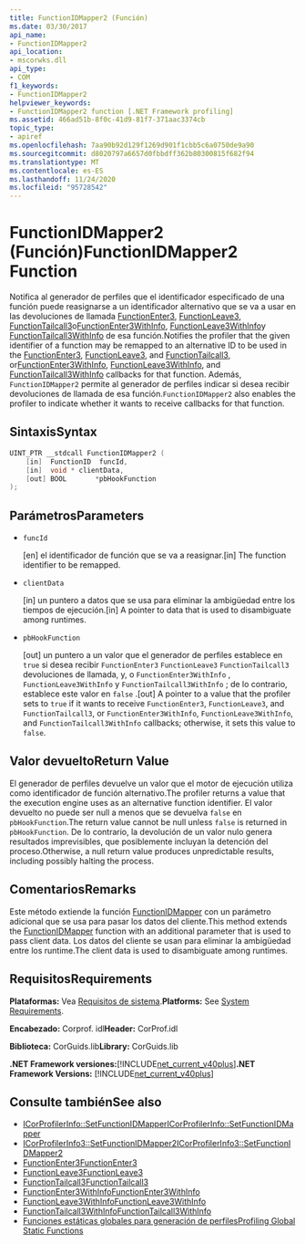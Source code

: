 ```yaml
---
title: FunctionIDMapper2 (Función)
ms.date: 03/30/2017
api_name:
- FunctionIDMapper2
api_location:
- mscorwks.dll
api_type:
- COM
f1_keywords:
- FunctionIDMapper2
helpviewer_keywords:
- FunctionIDMapper2 function [.NET Framework profiling]
ms.assetid: 466ad51b-8f0c-41d9-81f7-371aac3374cb
topic_type:
- apiref
ms.openlocfilehash: 7aa90b92d129f1269d901f1cbb5c6a0750de9a90
ms.sourcegitcommit: d8020797a6657d0fbbdff362b80300815f682f94
ms.translationtype: MT
ms.contentlocale: es-ES
ms.lasthandoff: 11/24/2020
ms.locfileid: "95728542"
---
```

# <a name="functionidmapper2-function"></a><span data-ttu-id="e2ee7-102">FunctionIDMapper2 (Función)</span><span class="sxs-lookup"><span data-stu-id="e2ee7-102">FunctionIDMapper2 Function</span></span>

<span data-ttu-id="e2ee7-103">Notifica al generador de perfiles que el identificador especificado de una función puede reasignarse a un identificador alternativo que se va a usar en las devoluciones de llamada [FunctionEnter3](functionenter3-function.md), [FunctionLeave3](functionleave3-function.md), [FunctionTailcall3](functiontailcall3-function.md)o[FunctionEnter3WithInfo](functionenter3withinfo-function.md), [FunctionLeave3WithInfo](functionleave3withinfo-function.md)y [FunctionTailcall3WithInfo](functiontailcall3withinfo-function.md) de esa función.</span><span class="sxs-lookup"><span data-stu-id="e2ee7-103">Notifies the profiler that the given identifier of a function may be remapped to an alternative ID to be used in the [FunctionEnter3](functionenter3-function.md), [FunctionLeave3](functionleave3-function.md), and [FunctionTailcall3](functiontailcall3-function.md), or[FunctionEnter3WithInfo](functionenter3withinfo-function.md), [FunctionLeave3WithInfo](functionleave3withinfo-function.md), and [FunctionTailcall3WithInfo](functiontailcall3withinfo-function.md) callbacks for that function.</span></span> <span data-ttu-id="e2ee7-104">Además, `FunctionIDMapper2` permite al generador de perfiles indicar si desea recibir devoluciones de llamada de esa función.</span><span class="sxs-lookup"><span data-stu-id="e2ee7-104">`FunctionIDMapper2` also enables the profiler to indicate whether it wants to receive callbacks for that function.</span></span>  
  
## <a name="syntax"></a><span data-ttu-id="e2ee7-105">Sintaxis</span><span class="sxs-lookup"><span data-stu-id="e2ee7-105">Syntax</span></span>  
  
```cpp  
UINT_PTR __stdcall FunctionIDMapper2 (  
    [in]  FunctionID  funcId,  
    [in]  void * clientData,  
    [out] BOOL       *pbHookFunction  
);  
```  
  
## <a name="parameters"></a><span data-ttu-id="e2ee7-106">Parámetros</span><span class="sxs-lookup"><span data-stu-id="e2ee7-106">Parameters</span></span>

- `funcId`

  <span data-ttu-id="e2ee7-107">\[en] el identificador de función que se va a reasignar.</span><span class="sxs-lookup"><span data-stu-id="e2ee7-107">\[in] The function identifier to be remapped.</span></span>

- `clientData`

  <span data-ttu-id="e2ee7-108">\[in] un puntero a datos que se usa para eliminar la ambigüedad entre los tiempos de ejecución.</span><span class="sxs-lookup"><span data-stu-id="e2ee7-108">\[in] A pointer to data that is used to disambiguate among runtimes.</span></span>

- `pbHookFunction`

  <span data-ttu-id="e2ee7-109">\[out] un puntero a un valor que el generador de perfiles establece en `true` si desea recibir `FunctionEnter3` `FunctionLeave3` `FunctionTailcall3` devoluciones de llamada, y, o `FunctionEnter3WithInfo` , `FunctionLeave3WithInfo` y `FunctionTailcall3WithInfo` ; de lo contrario, establece este valor en `false` .</span><span class="sxs-lookup"><span data-stu-id="e2ee7-109">\[out] A pointer to a value that the profiler sets to `true` if it wants to receive `FunctionEnter3`, `FunctionLeave3`, and `FunctionTailcall3`, or `FunctionEnter3WithInfo`, `FunctionLeave3WithInfo`, and `FunctionTailcall3WithInfo` callbacks; otherwise, it sets this value to `false`.</span></span>

## <a name="return-value"></a><span data-ttu-id="e2ee7-110">Valor devuelto</span><span class="sxs-lookup"><span data-stu-id="e2ee7-110">Return Value</span></span>  

 <span data-ttu-id="e2ee7-111">El generador de perfiles devuelve un valor que el motor de ejecución utiliza como identificador de función alternativo.</span><span class="sxs-lookup"><span data-stu-id="e2ee7-111">The profiler returns a value that the execution engine uses as an alternative function identifier.</span></span> <span data-ttu-id="e2ee7-112">El valor devuelto no puede ser null a menos que se devuelva `false` en `pbHookFunction`.</span><span class="sxs-lookup"><span data-stu-id="e2ee7-112">The return value cannot be null unless `false` is returned in `pbHookFunction`.</span></span> <span data-ttu-id="e2ee7-113">De lo contrario, la devolución de un valor nulo genera resultados imprevisibles, que posiblemente incluyan la detención del proceso.</span><span class="sxs-lookup"><span data-stu-id="e2ee7-113">Otherwise, a null return value produces unpredictable results, including possibly halting the process.</span></span>  
  
## <a name="remarks"></a><span data-ttu-id="e2ee7-114">Comentarios</span><span class="sxs-lookup"><span data-stu-id="e2ee7-114">Remarks</span></span>  

 <span data-ttu-id="e2ee7-115">Este método extiende la función [FunctionIDMapper](functionidmapper-function.md) con un parámetro adicional que se usa para pasar los datos del cliente.</span><span class="sxs-lookup"><span data-stu-id="e2ee7-115">This method extends the [FunctionIDMapper](functionidmapper-function.md) function with an additional parameter that is used to pass client data.</span></span> <span data-ttu-id="e2ee7-116">Los datos del cliente se usan para eliminar la ambigüedad entre los runtime.</span><span class="sxs-lookup"><span data-stu-id="e2ee7-116">The client data is used to disambiguate among runtimes.</span></span>  
  
## <a name="requirements"></a><span data-ttu-id="e2ee7-117">Requisitos</span><span class="sxs-lookup"><span data-stu-id="e2ee7-117">Requirements</span></span>  

 <span data-ttu-id="e2ee7-118">**Plataformas:** Vea [Requisitos de sistema](../../get-started/system-requirements.md).</span><span class="sxs-lookup"><span data-stu-id="e2ee7-118">**Platforms:** See [System Requirements](../../get-started/system-requirements.md).</span></span>  
  
 <span data-ttu-id="e2ee7-119">**Encabezado:** Corprof. idl</span><span class="sxs-lookup"><span data-stu-id="e2ee7-119">**Header:** CorProf.idl</span></span>  
  
 <span data-ttu-id="e2ee7-120">**Biblioteca:** CorGuids.lib</span><span class="sxs-lookup"><span data-stu-id="e2ee7-120">**Library:** CorGuids.lib</span></span>  
  
 <span data-ttu-id="e2ee7-121">**.NET Framework versiones:**[!INCLUDE[net_current_v40plus](../../../../includes/net-current-v40plus-md.md)]</span><span class="sxs-lookup"><span data-stu-id="e2ee7-121">**.NET Framework Versions:** [!INCLUDE[net_current_v40plus](../../../../includes/net-current-v40plus-md.md)]</span></span>  
  
## <a name="see-also"></a><span data-ttu-id="e2ee7-122">Consulte también</span><span class="sxs-lookup"><span data-stu-id="e2ee7-122">See also</span></span>

- [<span data-ttu-id="e2ee7-123">ICorProfilerInfo::SetFunctionIDMapper</span><span class="sxs-lookup"><span data-stu-id="e2ee7-123">ICorProfilerInfo::SetFunctionIDMapper</span></span>](icorprofilerinfo-setfunctionidmapper-method.md)
- [<span data-ttu-id="e2ee7-124">ICorProfilerInfo3::SetFunctionIDMapper2</span><span class="sxs-lookup"><span data-stu-id="e2ee7-124">ICorProfilerInfo3::SetFunctionIDMapper2</span></span>](icorprofilerinfo3-setfunctionidmapper2-method.md)
- [<span data-ttu-id="e2ee7-125">FunctionEnter3</span><span class="sxs-lookup"><span data-stu-id="e2ee7-125">FunctionEnter3</span></span>](functionenter3-function.md)
- [<span data-ttu-id="e2ee7-126">FunctionLeave3</span><span class="sxs-lookup"><span data-stu-id="e2ee7-126">FunctionLeave3</span></span>](functionleave3-function.md)
- [<span data-ttu-id="e2ee7-127">FunctionTailcall3</span><span class="sxs-lookup"><span data-stu-id="e2ee7-127">FunctionTailcall3</span></span>](functiontailcall3-function.md)
- [<span data-ttu-id="e2ee7-128">FunctionEnter3WithInfo</span><span class="sxs-lookup"><span data-stu-id="e2ee7-128">FunctionEnter3WithInfo</span></span>](functionenter3withinfo-function.md)
- [<span data-ttu-id="e2ee7-129">FunctionLeave3WithInfo</span><span class="sxs-lookup"><span data-stu-id="e2ee7-129">FunctionLeave3WithInfo</span></span>](functionleave3withinfo-function.md)
- [<span data-ttu-id="e2ee7-130">FunctionTailcall3WithInfo</span><span class="sxs-lookup"><span data-stu-id="e2ee7-130">FunctionTailcall3WithInfo</span></span>](functiontailcall3withinfo-function.md)
- [<span data-ttu-id="e2ee7-131">Funciones estáticas globales para generación de perfiles</span><span class="sxs-lookup"><span data-stu-id="e2ee7-131">Profiling Global Static Functions</span></span>](profiling-global-static-functions.md)
